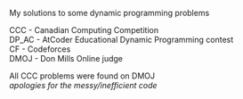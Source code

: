 My solutions to some dynamic programming problems

CCC - Canadian Computing Competition   
DP_AC - AtCoder Educational Dynamic Programming contest   
CF - Codeforces   
DMOJ - Don Mills Online judge
  
  
All CCC problems were found on DMOJ  
*apologies for the messy/inefficient code*
